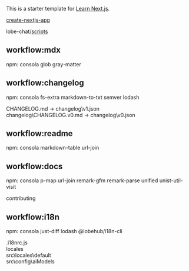 This is a starter template for [Learn Next.js](https://nextjs.org/learn).


[create-nextjs-app](https://nextjs.tw/learn/basics/create-nextjs-app/setup)  

lobe-chat/[scripts](https://github.com/lobehub/lobe-chat/tree/main/scripts)  

## workflow:mdx

npm: consola glob gray-matter 

## workflow:changelog

npm: consola fs-extra markdown-to-txt semver   lodash

CHANGELOG.md -> changelog\v1.json  
changelog\CHANGELOG.v0.md -> changelog\v0.json  

## workflow:readme

npm: consola markdown-table url-join

## workflow:docs

npm: consola p-map url-join remark-gfm remark-parse unified unist-util-visit

contributing

## workflow:i18n

npm: consola just-diff lodash @lobehub/i18n-cli  

.i18nrc.js  
locales  
src\locales\default  
src\config\aiModels  